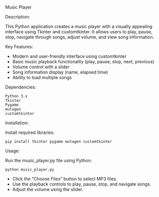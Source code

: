 Music Player

Description:

This Python application creates a music player with a visually appealing interface using Tkinter and customtkinter. It allows users to play, pause, stop, navigate through songs, adjust volume, and view song information.

Key Features:
* Modern and user-friendly interface using customtkinter
* Basic music playback functionality (play, pause, stop, next, previous)
* Volume control with a slider
* Song information display (name, elapsed time)
* Ability to load multiple songs

Dependencies:

    Python 3.x
    Tkinter
    Pygame
    mutagen
    customtkinter

Installation:

Install required libraries:
    

    pip install tkinter pygame mutagen customtkinter

Usage:

Run the music_player.py file using Python:

    

    python music_player.py


* Click the "Choose Files" button to select MP3 files.
* Use the playback controls to play, pause, stop, and navigate songs.
* Adjust the volume using the slider.
